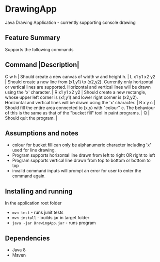 # DrawingApp

Java Drawing Application - currently supporting console drawing

## Feature Summary
Supports the following commands

Command 		|Description|
--------------------------------
C w h          | Should create a new canvas of width w and height h.							|
L x1 y1 x2 y2  | Should create a new line from (x1,y1) to (x2,y2). Currently only horizontal or vertical lines are supported. Horizontal and vertical lines will be drawn using the 'x' character.										|
R x1 y1 x2 y2  | Should create a new rectangle, whose upper left corner is (x1,y1) and lower right corner is (x2,y2). Horizontal and vertical lines will be drawn using the 'x' character.													|
B x y c        | Should fill the entire area connected to (x,y) with "colour" c. The	 behaviour of this is the same as that of the "bucket fill" tool in paint programs.	|
Q              | Should quit the program.													|

## Assumptions and notes
* colour for bucket fill can only be alphanumeric character including 'x' used for line drawing.
* Program supports horizontal line drawn from left to right OR right to left
* Program supports vertical line drawn from top to bottom or bottom to top
* invalid command inputs will prompt an error for user to enter the command again.

## Installing and running
In the application root folder
* `mvn test` - runs junit tests
* `mvn install` - builds jar in target folder
* `java -jar DrawingApp.jar` - runs program

## Dependencies
* Java 8
* Maven


